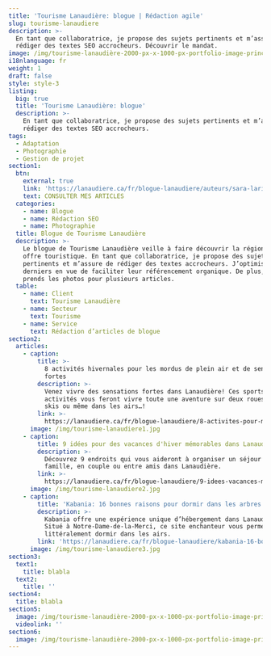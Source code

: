 ```yaml
---
title: 'Tourisme Lanaudière: blogue | Rédaction agile'
slug: tourisme-lanaudiere
description: >-
  En tant que collaboratrice, je propose des sujets pertinents et m’assure de
  rédiger des textes SEO accrocheurs. Découvrir le mandat.
image: /img/tourisme-lanaudière-2000-px-x-1000-px-portfolio-image-principale.png
i18nlanguage: fr
weight: 1
draft: false
style: style-3
listing:
  big: true
  title: 'Tourisme Lanaudière: blogue'
  description: >-
    En tant que collaboratrice, je propose des sujets pertinents et m’assure de
    rédiger des textes SEO accrocheurs.
tags:
  - Adaptation
  - Photographie
  - Gestion de projet
section1:
  btn:
    external: true
    link: 'https://lanaudiere.ca/fr/blogue-lanaudiere/auteurs/sara-larin/'
    text: CONSULTER MES ARTICLES
  categories:
    - name: Blogue
    - name: Rédaction SEO
    - name: Photographie
  title: Blogue de Tourisme Lanaudière
  description: >-
    Le blogue de Tourisme Lanaudière veille à faire découvrir la région et son
    offre touristique. En tant que collaboratrice, je propose des sujets
    pertinents et m’assure de rédiger des textes accrocheurs. J’optimise ces
    derniers en vue de faciliter leur référencement organique. De plus, je
    prends les photos pour plusieurs articles.
  table:
    - name: Client
      text: Tourisme Lanaudière
    - name: Secteur
      text: Tourisme
    - name: Service
      text: Rédaction d’articles de blogue
section2:
  articles:
    - caption:
        title: >-
          8 activités hivernales pour les mordus de plein air et de sensations
          fortes
        description: >-
          Venez vivre des sensations fortes dans Lanaudière! Ces sports et
          activités vous feront vivre toute une aventure sur deux roues, deux
          skis ou même dans les airs…!
        link: >-
          https://lanaudiere.ca/fr/blogue-lanaudiere/8-activites-pour-mordus-de-plein-air-et-sensations-fortes/
      image: /img/tourisme-lanaudiere1.jpg
    - caption:
        title: 9 idées pour des vacances d'hiver mémorables dans Lanaudière
        description: >-
          Découvrez 9 endroits qui vous aideront à organiser un séjour festif en
          famille, en couple ou entre amis dans Lanaudière.
        link: >-
          https://lanaudiere.ca/fr/blogue-lanaudiere/9-idees-vacances-memorables/
      image: /img/tourisme-lanaudiere2.jpg
    - caption:
        title: 'Kabania: 16 bonnes raisons pour dormir dans les arbres'
        description: >-
          Kabania offre une expérience unique d’hébergement dans Lanaudière.
          Situé à Notre-Dame-de-la-Merci, ce site enchanteur vous permet de
          littéralement dormir dans les airs.
        link: 'https://lanaudiere.ca/fr/blogue-lanaudiere/kabania-16-bonnes-raisons/'
      image: /img/tourisme-lanaudiere3.jpg
section3:
  text1:
    title: blabla
  text2:
    title: ''
section4:
  title: blabla
section5:
  image: /img/tourisme-lanaudière-2000-px-x-1000-px-portfolio-image-principale.png
  videolink: ''
section6:
  image: /img/tourisme-lanaudière-2000-px-x-1000-px-portfolio-image-principale.png
---
```


